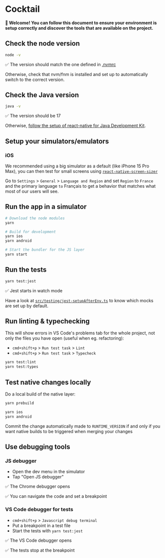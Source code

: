 # Cocktail

**👋 Welcome! You can follow this document to ensure your environment is setup correctly and discover the tools that are available on the project.**

## Check the node version

```sh
node -v
```

✅ The version should match the one defined in [.nvmrc](./.nvmrc)

Otherwise, check that nvm/fnm is installed and set up to automatically switch to the correct version.

## Check the Java version

```sh
java -v
```

✅ The version should be 17

Otherwise, [follow the setup of react-native for Java Development Kit](https://reactnative.dev/docs/environment-setup).

## Setup your simulators/emulators

### iOS

We recommended using a big simulator as a default (like iPhone 15 Pro Max), you can then test for small screens using [`react-native-screen-sizer`](https://github.com/bamlab/react-native-screen-sizer)

Go to `Settings` > `General` > `Language and Region` and set `Region` to `France` and the primary language `to` Français to get a behavior that matches what most of our users will see.

## Run the app in a simulator

```sh
# Download the node modules
yarn

# Build for development
yarn ios
yarn android

# Start the bundler for the JS layer
yarn start
```

## Run the tests

```sh
yarn test:jest
```

✅ Jest starts in watch mode

Have a look at [`src/testing/jest-setupAfterEnv.ts`](./src/testing/jest-setupAfterEnv.ts) to know which mocks are set up by default.

## Run linting & typechecking

This will show errors in VS Code's problems tab for the whole project, not only the files you have open (useful when eg. refactoring):

- `cmd+shift+p` > `Run test task` > `Lint`
- `cmd+shift+p` > `Run test task` > `Typecheck`

```sh
yarn test:lint
yarn test:types
```

## Test native changes locally

Do a local build of the native layer:

```sh
yarn prebuild

yarn ios
yarn android
```

Commit the change automatically made to `RUNTIME_VERSION` if and only if you want native builds to be triggered when merging your changes

## Use debugging tools

### JS debugger

- Open the dev menu in the simulator
- Tap "Open JS debugger"

✅ The Chrome debugger opens

✅ You can navigate the code and set a breakpoint

### VS Code debugger for tests

- `cmd+shift+p` > `Javascript debug terminal`
- Put a breakpoint in a test file
- Start the tests with `yarn test:jest`

✅ The VS Code debugger opens

✅ The tests stop at the breakpoint
